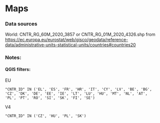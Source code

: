 # Maps

### Data sources
World: CNTR_RG_60M_2020_3857 or CNTR_RG_01M_2020_4326.shp from
https://ec.europa.eu/eurostat/web/gisco/geodata/reference-data/administrative-units-statistical-units/countries#countries20


### Notes:
#### QGIS filters:
EU
```
"CNTR_ID" IN ('EL', 'ES', 'FR', 'HR', 'IT', 'CY', 'LV', 'BE', 'BG', 'CZ', 'DK', 'DE', 'EE', 'IE', 'LT', 'LU', 'HU', 'MT', 'NL', 'AT', 'PL', 'PT', 'RO', 'SI', 'SK', 'FI', 'SE')
```

V4
```
"CNTR_ID" IN ('CZ', 'HU', 'PL', 'SK')
```
